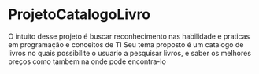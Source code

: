 # ProjetoCatalogoLivro
O intuito desse projeto é buscar reconhecimento nas habilidade e praticas em programação e conceitos de TI Seu tema proposto é um catalogo de livros no quais possibilite o usuario a pesquisar livros, e saber os melhores preços como tambem na onde pode encontra-lo
